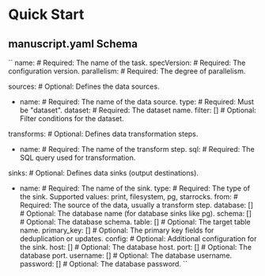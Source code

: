 # Quick Start
## manuscript.yaml Schema
``
name: <string>  # Required: The name of the task.
specVersion: <string>  # Required: The configuration version.
parallelism: <integer>  # Required: The degree of parallelism.

sources:  # Optional: Defines the data sources.
- name: <string>    # Required: The name of the data source.
  type: <dataset>   # Required: Must be "dataset".
  dataset: <string> # Required: The dataset name.
  filter: [<string>] # Optional: Filter conditions for the dataset.

transforms:  # Optional: Defines data transformation steps.
- name: <string>  # Required: The name of the transform step.
  sql: <string>   # Required: The SQL query used for transformation.

sinks:  # Optional: Defines data sinks (output destinations).
- name: <string>  # Required: The name of the sink.
  type: <string>  # Required: The type of the sink. Supported values: print, filesystem, pg, starrocks.
  from: <string>  # Required: The source of the data, usually a transform step.
  database: [<string>]  # Optional: The database name (for database sinks like pg).
  schema: [<string>]    # Optional: The database schema.
  table: [<string>]     # Optional: The target table name.
  primary_key: [<list>] # Optional: The primary key fields for deduplication or updates.
  config:  # Optional: Additional configuration for the sink.
  host: [<string>]    # Optional: The database host.
  port: [<integer>]   # Optional: The database port.
  username: [<string>] # Optional: The database username.
  password: [<string>] # Optional: The database password.
``
